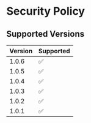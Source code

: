 # Security Policy

## Supported Versions

| Version | Supported          |
| ------- | ------------------ |
| 1.0.6   | :white_check_mark: |
| 1.0.5   | :white_check_mark: |
| 1.0.4   | :white_check_mark: |
| 1.0.3   | :white_check_mark: |
| 1.0.2   | :white_check_mark: |
| 1.0.1   | :white_check_mark: |
